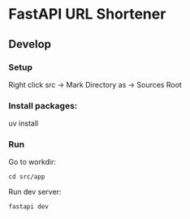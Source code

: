 # FastAPI URL Shortener

## Develop

### Setup

Right click src -> Mark Directory as -> Sources Root


### Install packages:

uv install

### Run

Go to workdir:
```shell
cd src/app
```

Run dev server:
```shell
fastapi dev
```
